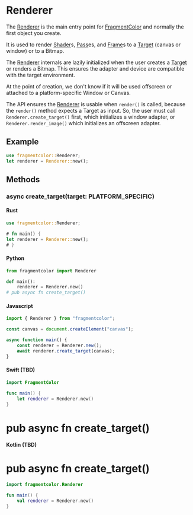 # Renderer

The [Renderer](https://fragmentcolor.org/docs/api/renderer) is the main entry point for
[FragmentColor](https://fragmentcolor.org) and normally the first object you create.

It is used to render
[Shader](https://fragmentcolor.org/docs/api/shader)s,
[Pass](https://fragmentcolor.org/docs/api/pass)es, and
[Frame](https://fragmentcolor.org/docs/api/frame)s
to a [Target](https://fragmentcolor.org/docs/api/target) (canvas or window) or to a Bitmap.

The [Renderer](https://fragmentcolor.org/docs/api/renderer) internals are lazily initialized
when the user creates a [Target](https://fragmentcolor.org/docs/api/target) or renders a Bitmap.
This ensures the adapter and device are compatible with the target environment.

At the point of creation, we don't know if it will be used offscreen
or attached to a platform-specific Window or Canvas.

The API ensures the [Renderer](https://fragmentcolor.org/docs/api/renderer) is usable when `render()` is called,
because
the `render()` method expects a Target as input. So, the user must call
`Renderer.create_target()` first, which initializes a window adapter, or
`Renderer.render_image()` which initializes an offscreen adapter.

## Example

```rust
use fragmentcolor::Renderer;
let renderer = Renderer::new();
```

## Methods

### async create_target(target: PLATFORM_SPECIFIC)

#### Rust

```rust
use fragmentcolor::Renderer;

# fn main() {
let renderer = Renderer::new();
# }
```

#### Python

```python
from fragmentcolor import Renderer

def main():
    renderer = Renderer.new()
# pub async fn create_target()
```

#### Javascript

```javascript
import { Renderer } from "fragmentcolor";

const canvas = document.createElement("canvas");

async function main() {
    const renderer = Renderer.new();
    await renderer.create_target(canvas);
}
```

#### Swift (TBD)

```swift
import FragmentColor

func main() {
    let renderer = Renderer.new()
}
```

# pub async fn create_target()

#### Kotlin (TBD)

# pub async fn create_target()

```kotlin
import fragmentcolor.Renderer

fun main() {
    val renderer = Renderer.new()
}
```
